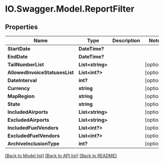 # IO.Swagger.Model.ReportFilter
## Properties

Name | Type | Description | Notes
------------ | ------------- | ------------- | -------------
**StartDate** | **DateTime?** |  | 
**EndDate** | **DateTime?** |  | 
**TailNumberList** | **List&lt;string&gt;** |  | [optional] 
**AllowedInvoiceStatusesList** | **List&lt;int?&gt;** |  | [optional] 
**DateInterval** | **int?** |  | [optional] 
**Currency** | **string** |  | [optional] 
**MapRegion** | **string** |  | [optional] 
**State** | **string** |  | [optional] 
**IncludedAirports** | **List&lt;string&gt;** |  | [optional] 
**ExcludedAirports** | **List&lt;string&gt;** |  | [optional] 
**IncludedFuelVendors** | **List&lt;int?&gt;** |  | [optional] 
**ExcludedFuelVendors** | **List&lt;int?&gt;** |  | [optional] 
**ArchiveInclusionType** | **int?** |  | [optional] 

[[Back to Model list]](../README.md#documentation-for-models) [[Back to API list]](../README.md#documentation-for-api-endpoints) [[Back to README]](../README.md)

